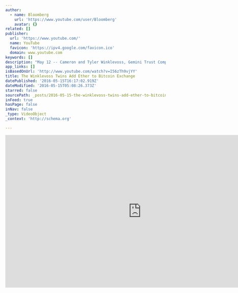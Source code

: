 ```yaml
---
author:
  - name: Bloomberg
    url: 'https://www.youtube.com/user/Bloomberg'
    avatar: {}
related: []
publisher:
  url: 'https://www.youtube.com/'
  name: YouTube
  favicon: 'https://ipv4.google.com/favicon.ico'
  domain: www.youtube.com
keywords: []
description: "May 12 -- Cameron and Tyler Winklevoss, Gemini Trust Company co-founders, discuss their bitcoin exchange and the future of cryptocurrencies. They speak with Bloomberg's Erik Schatzker at the SALT Conference in Las Vegas on \"Bloomberg West.\""
app_links: []
isBasedOnUrl: 'http://www.youtube.com/watch?v=I56zTh9vjYY'
title: The Winklevoss Twins Add Ether to Bitcoin Exchange
datePublished: '2016-05-15T16:17:02.919Z'
dateModified: '2016-05-15T05:08:26.373Z'
starred: false
sourcePath: _posts/2016-05-15-the-winklevoss-twins-add-ether-to-bitcoin-exchange.md
inFeed: true
hasPage: false
inNav: false
_type: VideoObject
_context: 'http://schema.org'

---
```

<iframe src="http://cdn.embedly.com/widgets/media.html?src=https%3A%2F%2Fwww.youtube.com%2Fembed%2FI56zTh9vjYY%3Ffeature%3Doembed&amp;url=http%3A%2F%2Fwww.youtube.com%2Fwatch%3Fv%3DI56zTh9vjYY&amp;image=https%3A%2F%2Fi.ytimg.com%2Fvi%2FI56zTh9vjYY%2Fhqdefault.jpg&amp;key=b7d04c9b404c499eba89ee7072e1c4f7&amp;type=text%2Fhtml&amp;schema=youtube" width="854" height="480" scrolling="no" frameborder="0" allowfullscreen="" style=""></iframe>